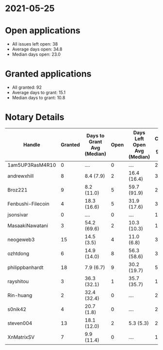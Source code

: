 2021-05-25
==========

# Open applications

- All issues left open: 38
- Average days open: 34.8
- Median days open: 23.0

# Granted applications

- All granted: 92
- Average days to grant: 15.1
- Median days to grant: 10.8

# Notary Details

| Handle            |   Granted | Days to Grant Avg (Median)   |   Open | Days Left Open Avg (Median)   |   Closed (no grant) |
|-------------------|-----------|------------------------------|--------|-------------------------------|---------------------|
| 1am5UP3RasM4R10   |         0 | ....                         |      0 | ....                          |                   2 |
| andrewxhill       |         8 | 8.4  (7.9)                   |      2 | 16.4  (16.4)                  |                  30 |
| Broz221           |         9 | 8.2  (11.0)                  |      5 | 59.7  (91.9)                  |                  20 |
| Fenbushi-Filecoin |         4 | 18.3  (16.6)                 |      5 | 31.9  (17.6)                  |                  32 |
| jsonsivar         |         0 | ....                         |      0 | ....                          |                  13 |
| MasaakiNawatani   |         3 | 54.2  (69.6)                 |      2 | 10.3  (10.3)                  |                  18 |
| neogeweb3         |        15 | 14.5  (3.5)                  |      4 | 11.0  (6.8)                   |                  31 |
| ozhtdong          |         6 | 14.9  (14.0)                 |      8 | 56.3  (58.6)                  |                  33 |
| philippbanhardt   |        18 | 7.9  (6.7)                   |      9 | 30.2  (19.7)                  |                  58 |
| rayshitou         |         3 | 36.3  (32.1)                 |      1 | 35.7  (35.7)                  |                  10 |
| Rin-huang         |         2 | 32.4  (32.4)                 |      0 | ....                          |                   2 |
| s0nik42           |         4 | 20.7  (1.8)                  |      0 | ....                          |                  20 |
| steven004         |        13 | 18.1  (12.0)                 |      2 | 5.3  (5.3)                    |                  23 |
| XnMatrixSV        |         7 | 9.9  (11.4)                  |      0 | ....                          |                  12 |